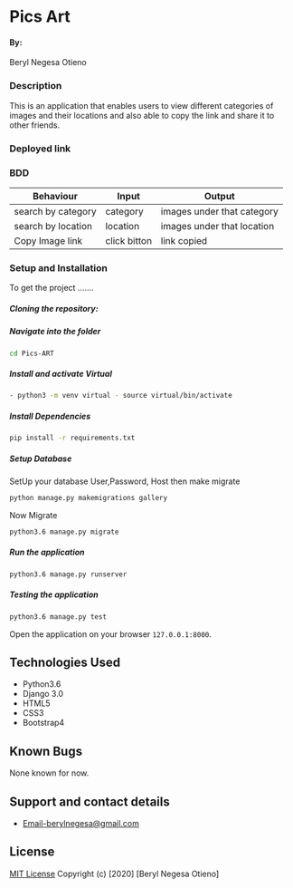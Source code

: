 # Pics Art
#### By:
Beryl Negesa Otieno

### Description  
This is an application that enables users to view different categories of images and their locations and also able to copy the link and share it to other friends.

### Deployed link


### BDD
| Behaviour         | Input            | Output                     |
| ----------------- | ---------------- | -------------------------- |
| search by category | category         | images under that category |
| search by location | location         | images under that location |
| Copy Image link   | click bitton     | link copied                |

### Setup and Installation  
To get the project .......    
##### Cloning the repository:  

##### Navigate into the folder 
 ```bash 
cd Pics-ART
```
##### Install and activate Virtual  
 ```bash 
- python3 -m venv virtual - source virtual/bin/activate  
```  
##### Install Dependencies  
 ```bash 
 pip install -r requirements.txt 
```  
##### Setup Database  
SetUp your database User,Password, Host then make migrate  
 ```bash 
python manage.py makemigrations gallery
 ``` 
 Now Migrate  
 ```bash 
 python3.6 manage.py migrate 
```
##### Run the application  
 ```bash 
 python3.6 manage.py runserver 
```  
##### Testing the application  
 ```bash 
 python3.6 manage.py test 
```
Open the application on your browser `127.0.0.1:8000`.  
  
## Technologies Used
* Python3.6
* Django 3.0
* HTML5
* CSS3
* Bootstrap4
  
## Known Bugs
None known for now.

## Support and contact details
* Email-berylnegesa@gmail.com

## License

[MIT License](License.md)
Copyright (c) [2020] [Beryl Negesa Otieno]
</a>